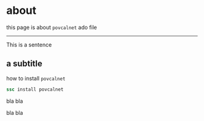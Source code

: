 # about

this page is about `povcalnet` ado file

---

This is a sentence 

## a subtitle

how to install `povcalnet`

```stata
ssc install povcalnet
```
 bla bla 
 
 bla bla
 
